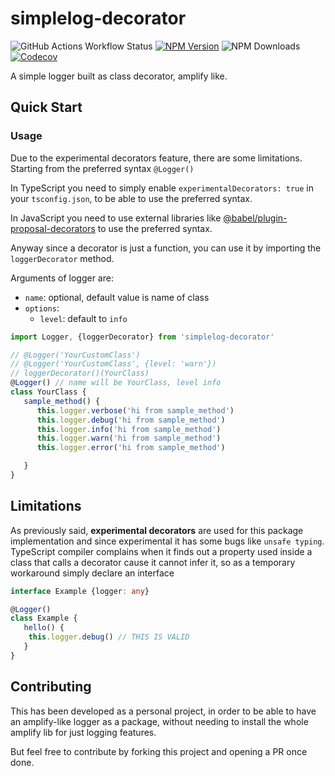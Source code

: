 # simplelog-decorator

![GitHub Actions Workflow Status](https://img.shields.io/github/actions/workflow/status/devsheva/simplelog/qa.yml)
[![NPM Version](https://img.shields.io/npm/v/simplelog-decorator)](https://www.npmjs.com/package/simplelog-decorator)
![NPM Downloads](https://img.shields.io/npm/dm/simplelog-decorator?style=plastic)
[![Codecov](https://img.shields.io/codecov/c/github/devsheva/simplelog)](https://app.codecov.io/github/devsheva/simplelog)

A simple logger built as class decorator, amplify like.

## Quick Start

### Usage

Due to the experimental decorators feature, there are some limitations.
Starting from the preferred syntax `@Logger()`

In TypeScript you need to simply enable `experimentalDecorators: true` in your `tsconfig.json`, to be able to use the preferred syntax.

In JavaScript you need to use external libraries like [@babel/plugin-proposal-decorators](https://www.npmjs.com/package/@babel/plugin-proposal-decorators) to use the preferred syntax.

Anyway since a decorator is just a function, you can use it by importing the `loggerDecorator` method.

Arguments of logger are:

- `name`: optional, default value is name of class
- `options`:
  - `level`: default to `info`

```ts
import Logger, {loggerDecorator} from 'simplelog-decorator'

// @Logger('YourCustomClass')
// @Logger('YourCustomClass', {level: 'warn'})
// loggerDecorator()(YourClass) 
@Logger() // name will be YourClass, level info
class YourClass {
   sample_method() {
      this.logger.verbose('hi from sample_method')
      this.logger.debug('hi from sample_method')
      this.logger.info('hi from sample_method')
      this.logger.warn('hi from sample_method')
      this.logger.error('hi from sample_method')

   }
}


```

## Limitations

As previously said, **experimental decorators** are used for this package implementation and since experimental it has some bugs like `unsafe typing`.
TypeScript compiler complains when it finds out a property used inside a class that calls a decorator cause it cannot infer it, so as a temporary workaround simply declare an interface

```ts
interface Example {logger: any}

@Logger()
class Example {
   hello() {
    this.logger.debug() // THIS IS VALID
   }
}
```

## Contributing

This has been developed as a personal project, in order to be able to have an amplify-like logger as a package, without needing to install the whole amplify lib for just logging features.

But feel free to contribute by forking this project and opening a PR once done.
